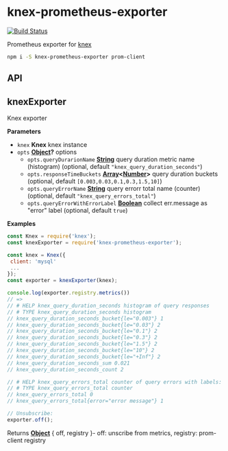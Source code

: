 # knex-prometheus-exporter

[![Build Status](https://travis-ci.org/hekike/knex-prometheus-exporter.svg?branch=master)](https://travis-ci.org/hekike/knex-prometheus-exporter)

Prometheus exporter for [knex](https://www.npmjs.com/package/knex)

```sh
npm i -S knex-prometheus-exporter prom-client
```

## API

## knexExporter

Knex exporter

**Parameters**

-   `knex` **Knex** knex instance
-   `opts` **[Object](https://developer.mozilla.org/docs/Web/JavaScript/Reference/Global_Objects/Object)?** options
    -   `opts.queryDurarionName` **[String](https://developer.mozilla.org/docs/Web/JavaScript/Reference/Global_Objects/String)** query duration metric name (histogram) (optional, default `"knex_query_duration_seconds"`)
    -   `opts.responseTimeBuckets` **[Array](https://developer.mozilla.org/docs/Web/JavaScript/Reference/Global_Objects/Array)&lt;[Number](https://developer.mozilla.org/docs/Web/JavaScript/Reference/Global_Objects/Number)>**  query duration buckets (optional, default `[0.003,0.03,0.1,0.3,1.5,10]`)
    -   `opts.queryErrorName` **[String](https://developer.mozilla.org/docs/Web/JavaScript/Reference/Global_Objects/String)** query errorr total name (counter) (optional, default `"knex_query_errors_total"`)
    -   `opts.queryErrorWithErrorLabel` **[Boolean](https://developer.mozilla.org/docs/Web/JavaScript/Reference/Global_Objects/Boolean)** collect err.message as "error" label (optional, default `true`)

**Examples**

```javascript
const Knex = require('knex');
const knexExporter = require('knex-prometheus-exporter');

const knex = Knex({
 client: 'mysql'
 ...
});
const exporter = knexExporter(knex);

console.log(exporter.registry.metrics())
// =>
// # HELP knex_query_duration_seconds histogram of query responses
// # TYPE knex_query_duration_seconds histogram
// knex_query_duration_seconds_bucket{le="0.003"} 1
// knex_query_duration_seconds_bucket{le="0.03"} 2
// knex_query_duration_seconds_bucket{le="0.1"} 2
// knex_query_duration_seconds_bucket{le="0.3"} 2
// knex_query_duration_seconds_bucket{le="1.5"} 2
// knex_query_duration_seconds_bucket{le="10"} 2
// knex_query_duration_seconds_bucket{le="+Inf"} 2
// knex_query_duration_seconds_sum 0.021
// knex_query_duration_seconds_count 2

// # HELP knex_query_errors_total counter of query errors with labels: error
// # TYPE knex_query_errors_total counter
// knex_query_errors_total 0
// knex_query_errors_total{error="error message"} 1

// Unsubscribe:
exporter.off();
```

Returns **[Object](https://developer.mozilla.org/docs/Web/JavaScript/Reference/Global_Objects/Object)** { off, registry }-   off: unscribe from metrics, registry: prom-client registry
